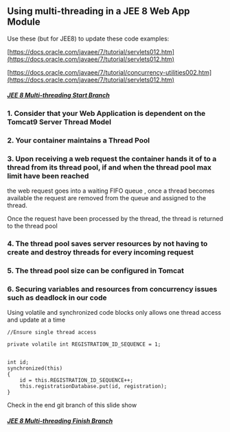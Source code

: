 ## Using multi-threading in a JEE 8 Web App Module

Use these (but for JEE8) to update these code examples:

[https://docs.oracle.com/javaee/7/tutorial/servlets012.htm](https://docs.oracle.com/javaee/7/tutorial/servlets012.htm)

[https://docs.oracle.com/javaee/7/tutorial/concurrency-utilities002.htm](https://docs.oracle.com/javaee/7/tutorial/servlets012.htm)


##### [JEE 8 Multi-threading Start Branch](https://github.com/NicorDesigns/javawebdevcourse/tree/jee8web-file-upload-start)

### 1. Consider that your Web Application is dependent on the Tomcat9 Server Thread Model 

### 2. Your container maintains a Thread Pool
	
### 3. Upon receiving a web request the container hands it of to a thread from its thread pool, if and when the thread pool max limit have been reached
the web request goes into a waiting FIFO queue , once a thread becomes available the request are removed from the queue and assigned to the thread.

Once the request have been processed by the thread, the thread is returned to the thread pool

		
### 4. The thread pool saves server resources by not having to create and destroy threads for every incoming request

### 5. The thread pool size can be configured in Tomcat


### 6. Securing variables and resources from concurrency issues such as deadlock in our code
Using volatile and synchronized code blocks only allows one thread access and update at a time

	//Ensure single thread access
	
	private volatile int REGISTRATION_ID_SEQUENCE = 1;
	
	
	int id;
    synchronized(this)
    {
        id = this.REGISTRATION_ID_SEQUENCE++;
        this.registrationDatabase.put(id, registration);
    }
        
    
	
Check in the end git branch of this slide show 
##### [JEE 8 Multi-threading Finish Branch](https://github.com/NicorDesigns/javawebdevcourse/tree/jee8web-multithreading-end)

    

